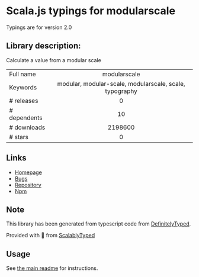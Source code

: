 
# Scala.js typings for modularscale

Typings are for version 2.0

## Library description:
Calculate a value from a modular scale

|                    |                 |
| ------------------ | :-------------: |
| Full name          | modularscale |
| Keywords           | modular, modular-scale, modularscale, scale, typography |
| # releases         | 0 |
| # dependents       | 10 |
| # downloads        | 2198600 |
| # stars            | 0 |

## Links
- [Homepage](https://github.com/KyleAMathews/modularscale)
- [Bugs](https://github.com/KyleAMathews/modularscale/issues)
- [Repository](https://github.com/KyleAMathews/modularscale)
- [Npm](https://www.npmjs.com/package/modularscale)
    


## Note
This library has been generated from typescript code from [DefinitelyTyped](https://definitelytyped.org).

Provided with :purple_heart: from [ScalablyTyped](https://github.com/oyvindberg/ScalablyTyped)

## Usage
See [the main readme](../../readme.md) for instructions.


